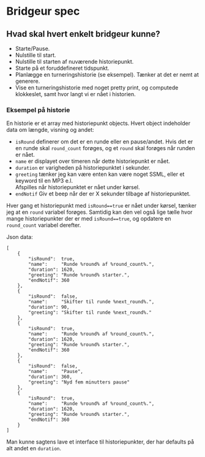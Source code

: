# Bridgeur spec

## Hvad skal hvert enkelt bridgeur kunne?

* Starte/Pause.
* Nulstille til start.
* Nulstille til starten af nuværende historiepunkt.
* Starte på et foruddefineret tidspunkt.
* Planlægge en turneringshistorie (se eksempel). Tænker at det er nemt at generere.
* Vise en turneringshistorie med noget pretty print, og computede klokkeslet, samt hvor langt vi er nået i historien.


### Eksempel på historie

En historie er et array med historiepunkt objects. Hvert object indeholder data om længde, visning og andet:

* `isRound` definerer om det er en runde eller en pause/andet. Hvis det er en runde skal `round_count` forøges, og et `round` skal forøges når runden er nået.
* `name` er displayet over timeren når dette historiepunkt er nået.
* `duration` er varigheden på historiepunktet i sekunder.
* `greeting` tænker jeg kan være enten kan være noget SSML, eller et keyword til en MP3 e.l.  
Afspilles når historiepunktet er nået under kørsel.
* `endNotif` Giv et beep når der er X sekunder tilbage af historiepunktet.

Hver gang et historiepunkt med `isRound==true` er nået under kørsel, tænker jeg at en `round` variabel forøges. Samtidig kan den vel også lige tælle hvor mange historiepunkter der er med `isRound==true`, og opdatere en `round_count` variabel derefter.

Json data:

    [
        {
            "isRound":  true,
            "name":     "Runde %round% af %round_count%.",
            "duration": 1620,
            "greeting": "Runde %round% starter.",
            "endNotif": 360
        },
        {
            "isRound":  false,
            "name":     "Skifter til runde %next_round%.",
            "duration": 90,
            "greeting": "Skifter til runde %next_round%."
        },
        {
            "isRound":  true,
            "name":     "Runde %round% af %round_count%.",
            "duration": 1620,
            "greeting": "Runde %round% starter.",
            "endNotif": 360
        },
        {
            "isRound":  false,
            "name":     "Pause",
            "duration": 360,
            "greeting": "Nyd fem minutters pause"
        },
        {
            "isRound":  true,
            "name":     "Runde %round% af %round_count%.",
            "duration": 1620,
            "greeting": "Runde %round% starter.",
            "endNotif": 360
        }
    ]

Man kunne sagtens lave et interface til historiepunkter, der har defaults på alt andet en `duration`.